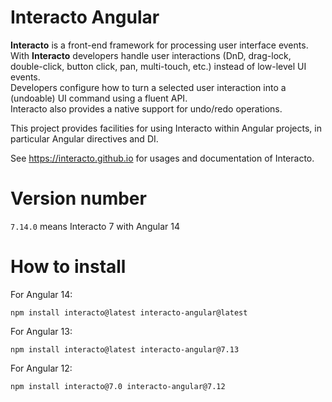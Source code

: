 # Interacto Angular

**Interacto** is a front-end framework for processing user interface events.<br/>
With **Interacto** developers handle user interactions (DnD, drag-lock, double-click, button click, pan, multi-touch, etc.) instead of low-level UI events.<br/>
Developers configure how to turn a selected user interaction into a (undoable) UI command using a fluent API.<br/>
Interacto also provides a native support for undo/redo operations.

This project provides facilities for using Interacto within Angular projects, in particular Angular directives and DI.


See https://interacto.github.io for usages and documentation of Interacto.


# Version number

`7.14.0` means Interacto 7 with Angular 14


# How to install

For Angular 14:

```
npm install interacto@latest interacto-angular@latest
```


For Angular 13:

```
npm install interacto@latest interacto-angular@7.13
```

For Angular 12:

```
npm install interacto@7.0 interacto-angular@7.12
```
